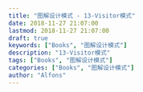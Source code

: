 ```yaml
---
title: "图解设计模式 - 13-Visitor模式"
date: 2018-11-27 21:07:00
lastmod: 2018-11-27 21:07:00
draft: true
keywords: ["Books", "图解设计模式"]
description: "13-Visitor模式"
tags: ["Books", "图解设计模式"]
categories: ["Books", "图解设计模式"]
author: "Alfons"
---
```


<!--more-->